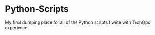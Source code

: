 # Python-Scripts
My final dumping place for all of the Python scripts I write with TechOps experience. 
